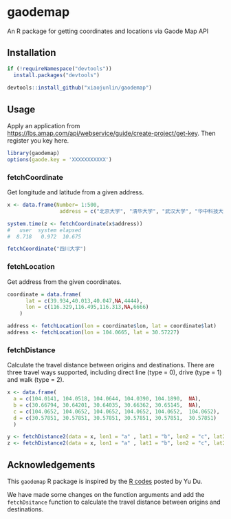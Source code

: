 # gaodemap
An R package for getting coordinates and locations via Gaode Map API

## Installation

```R
if (!requireNamespace("devtools"))
  install.packages("devtools")
  
devtools::install_github("xiaojunlin/gaodemap") 
```

## Usage

Apply an application from https://lbs.amap.com/api/webservice/guide/create-project/get-key. Then register you key here.

```R
library(gaodemap)
options(gaode.key = 'XXXXXXXXXXX')
```

### fetchCoordinate
Get longitude and latitude from a given address.

```R
x <- data.frame(Number= 1:500,
                 address = c("北京大学", "清华大学", "武汉大学", "华中科技大学", "南京大学", "中山大学", "四川大学", "中国科学技术大学", "哈尔滨工业大学", "复旦大学"))

system.time(z <- fetchCoordinate(x$address))
#   user  system elapsed                                                                                                         
#  8.718   0.972  10.675 

fetchCoordinate("四川大学")
```

### fetchLocation
Get address from the given coordinates.

```R
coordinate = data.frame(
      lat = c(39.934,40.013,40.047,NA,4444),
      lon = c(116.329,116.495,116.313,NA,6666)
    )

address <- fetchLocation(lon = coordinate$lon, lat = coordinate$lat)
address <- fetchLocation(lon = 104.0665, lat = 30.57227)
```

### fetchDistance
Calculate the travel distance between origins and destinations. There are three travel ways supported, including direct line (type = 0), drive (type = 1) and walk (type = 2).

```R
x <- data.frame(
  a = c(104.0141, 104.0518, 104.0644, 104.0390, 104.1890,  NA),
  b = c(30.66794, 30.64201, 30.64035, 30.66362, 30.65145,  NA),
  c = c(104.0652, 104.0652, 104.0652, 104.0652, 104.0652,  104.0652),
  d = c(30.57851, 30.57851, 30.57851, 30.57851, 30.57851,  30.57851)
  )

y <- fetchDistance2(data = x, lon1 = "a" , lat1 = "b", lon2 = "c", lat2 ="d", type = 0)
z <- fetchDistance2(data = x, lon1 = "a" , lat1 = "b", lon2 = "c", lat2 ="d", type = 1)
```

## Acknowledgements

This `gaodemap` R package is inspired by the [R codes](https://zhuanlan.zhihu.com/p/108318434) posted by Yu Du. 

We have made some changes on the function arguments and add the `fetchDsitance` function to calculate the travel distance between origins and destinations. 
